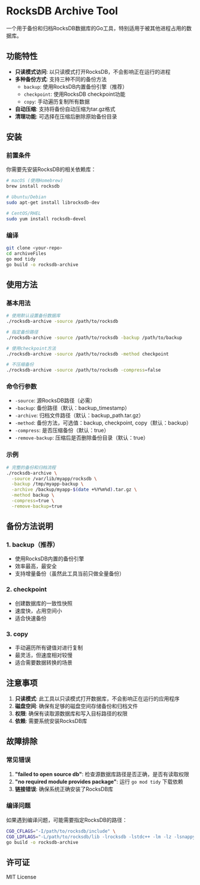 # RocksDB Archive Tool

一个用于备份和归档RocksDB数据库的Go工具，特别适用于被其他进程占用的数据库。

## 功能特性

- **只读模式访问**: 以只读模式打开RocksDB，不会影响正在运行的进程
- **多种备份方式**: 支持三种不同的备份方法
  - `backup`: 使用RocksDB内置备份引擎（推荐）
  - `checkpoint`: 使用RocksDB checkpoint功能
  - `copy`: 手动遍历复制所有数据
- **自动压缩**: 支持将备份自动压缩为tar.gz格式
- **清理功能**: 可选择在压缩后删除原始备份目录

## 安装

### 前置条件

你需要先安装RocksDB的相关依赖库：

```bash
# macOS (使用Homebrew)
brew install rocksdb

# Ubuntu/Debian
sudo apt-get install librocksdb-dev

# CentOS/RHEL
sudo yum install rocksdb-devel
```

### 编译

```bash
git clone <your-repo>
cd archiveFiles
go mod tidy
go build -o rocksdb-archive
```

## 使用方法

### 基本用法

```bash
# 使用默认设置备份数据库
./rocksdb-archive -source /path/to/rocksdb

# 指定备份路径
./rocksdb-archive -source /path/to/rocksdb -backup /path/to/backup

# 使用checkpoint方法
./rocksdb-archive -source /path/to/rocksdb -method checkpoint

# 不压缩备份
./rocksdb-archive -source /path/to/rocksdb -compress=false
```

### 命令行参数

- `-source`: 源RocksDB路径（必需）
- `-backup`: 备份路径（默认：backup_timestamp）
- `-archive`: 归档文件路径（默认：backup_path.tar.gz）
- `-method`: 备份方法，可选值：backup, checkpoint, copy（默认：backup）
- `-compress`: 是否压缩备份（默认：true）
- `-remove-backup`: 压缩后是否删除备份目录（默认：true）

### 示例

```bash
# 完整的备份和归档流程
./rocksdb-archive \
  -source /var/lib/myapp/rocksdb \
  -backup /tmp/myapp-backup \
  -archive /backup/myapp-$(date +%Y%m%d).tar.gz \
  -method backup \
  -compress=true \
  -remove-backup=true
```

## 备份方法说明

### 1. backup（推荐）
- 使用RocksDB内置的备份引擎
- 效率最高，最安全
- 支持增量备份（虽然此工具当前只做全量备份）

### 2. checkpoint
- 创建数据库的一致性快照
- 速度快，占用空间小
- 适合快速备份

### 3. copy
- 手动遍历所有键值对进行复制
- 最灵活，但速度相对较慢
- 适合需要数据转换的场景

## 注意事项

1. **只读模式**: 此工具以只读模式打开数据库，不会影响正在运行的应用程序
2. **磁盘空间**: 确保有足够的磁盘空间存储备份和归档文件
3. **权限**: 确保有读取源数据库和写入目标路径的权限
4. **依赖**: 需要系统安装RocksDB库

## 故障排除

### 常见错误

1. **"failed to open source db"**: 检查源数据库路径是否正确，是否有读取权限
2. **"no required module provides package"**: 运行 `go mod tidy` 下载依赖
3. **链接错误**: 确保系统正确安装了RocksDB库

### 编译问题

如果遇到编译问题，可能需要指定RocksDB的路径：

```bash
CGO_CFLAGS="-I/path/to/rocksdb/include" \
CGO_LDFLAGS="-L/path/to/rocksdb/lib -lrocksdb -lstdc++ -lm -lz -lsnappy -llz4 -lzstd" \
go build -o rocksdb-archive
```

## 许可证

MIT License 